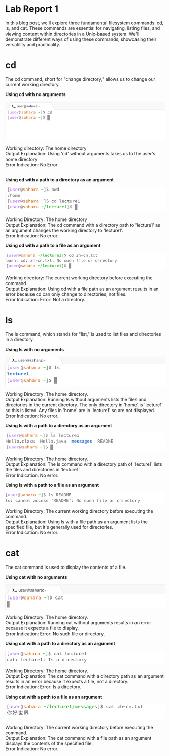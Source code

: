 # Lab Report 1

In this blog post, we'll explore three fundamental filesystem commands: cd, ls, and cat. These commands are essential for navigating, listing files, and viewing content within directories in a Unix-based system. We'll demonstrate different ways of using these commands, showcasing their versatility and practicality.

# cd
The cd command, short for "change directory," allows us to change our current working directory.

__Using cd with no arguments__

![image](image.png)

Working directory: The home directory
<br>
Output Explanation: Using 'cd' without arguments takes us to the user's home directory
<br>
Error Indication: No Error
<br>
<br>

__Using cd with a path to a directory as an argument__

![Alt text](image-1.png)

Working Directory: The home directory
<br>
Output Explanation: The cd command with a directory path to 'lecture1' as an argument changes the working directory to 'lecture1'.
<br>
Error Indication: No error.


__Using cd with a path to a file as an argument__

![Alt text](image-2.png)

Working directory: The current working directory before executing the command
<br>
Output Explanation: Using cd with a file path as an argument results in an error because cd can only change to directories, not files.
<br>
Error Indication: Error: Not a directory.



# ls
The ls command, which stands for "list," is used to list files and directories in a directory.

__Using ls with no arguments__

![Alt text](image-3.png)

Working Directory: The home directory.
<br>
Output Explanation: Running ls without arguments lists the files and directories in the current directory. The only directory in 'home' is 'lecture1' so this is listed. Any files in 'home' are in 'lecture1' so are not displayed.
<br>
Error Indication: No error.

__Using ls with a path to a directory as an argument__

![Alt text](image-4.png)

Working Directory: The home directory.
<br>
Output Explanation: The ls command with a directory path of 'lecture1' lists the files and directories in 'lecture1'.
<br>
Error Indication: No error.

__Using ls with a path to a file as an argument__

![Alt text](image-5.png)

Working Directory: The current working directory before executing the command.
<br>
Output Explanation: Using ls with a file path as an argument lists the specified file, but it's generally used for directories.
<br>
Error Indication: No error.

# cat
The cat command is used to display the contents of a file.

__Using cat with no arguments__

![Alt text](image-6.png)

Working Directory: The home directory.
<br>
Output Explanation: Running cat without arguments results in an error because it expects a file to display.
<br>
Error Indication: Error: No such file or directory.

__Using cat with a path to a directory as an argument__

![Alt text](image-7.png)

Working Directory: The home directory.
<br>
Output Explanation: The cat command with a directory path as an argument results in an error because it expects a file, not a directory.
<br>
Error Indication: Error: Is a directory.

__Using cat with a path to a file as an argument__

![Alt text](image-8.png)

Working Directory: The current working directory before executing the command.
<br>
Output Explanation: The cat command with a file path as an argument displays the contents of the specified file.
<br>
Error Indication: No error.
